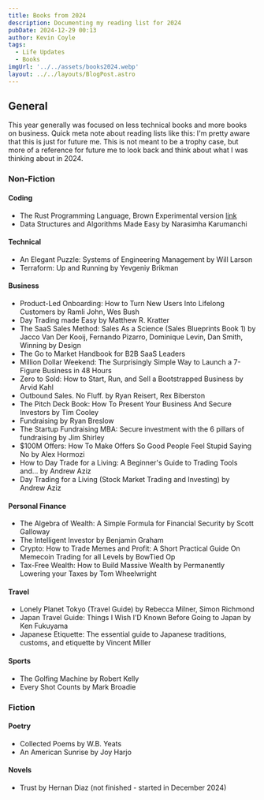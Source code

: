 ```yaml
---
title: Books from 2024
description: Documenting my reading list for 2024
pubDate: 2024-12-29 00:13
author: Kevin Coyle
tags:
  - Life Updates
  - Books
imgUrl: '../../assets/books2024.webp'
layout: ../../layouts/BlogPost.astro
---
```


## General

This year generally was focused on less technical books and more books on business. Quick meta note about reading lists like this: I'm pretty aware that this is just for future me. This is not meant to be a trophy case, but more of a reference for future me to look back and think about what I was thinking about in 2024. 

### Non-Fiction

#### Coding
- The Rust Programming Language, Brown Experimental version [link](https://rust-book.cs.brown.edu/title-page.html)
- Data Structures and Algorithms Made Easy by Narasimha Karumanchi

#### Technical
- An Elegant Puzzle: Systems of Engineering Management by Will Larson
- Terraform: Up and Running by Yevgeniy Brikman

#### Business
- Product-Led Onboarding: How to Turn New Users Into Lifelong Customers by Ramli John, Wes Bush
- Day Trading made Easy by Matthew R. Kratter
- The SaaS Sales Method: Sales As a Science (Sales Blueprints Book 1) by Jacco Van Der Kooij, Fernando Pizarro, Dominique Levin, Dan Smith, Winning by Design
- The Go to Market Handbook for B2B SaaS Leaders
- Million Dollar Weekend: The Surprisingly Simple Way to Launch a 7-Figure Business in 48 Hours
- Zero to Sold: How to Start, Run, and Sell a Bootstrapped Business by Arvid Kahl
- Outbound Sales. No Fluff.  by Ryan Reisert, Rex Biberston
- The Pitch Deck Book: How To Present Your Business And Secure Investors by Tim Cooley
- Fundraising by Ryan Breslow
- The Startup Fundraising MBA: Secure investment with the 6 pillars of fundraising by Jim Shirley
- $100M Offers: How To Make Offers So Good People Feel Stupid Saying No by Alex Hormozi
- How to Day Trade for a Living: A Beginner's Guide to Trading Tools and... by Andrew Aziz
- Day Trading for a Living (Stock Market Trading and Investing) by Andrew Aziz

#### Personal Finance
- The Algebra of Wealth: A Simple Formula for Financial Security by Scott Galloway
- The Intelligent Investor by Benjamin Graham 
- Crypto: How to Trade Memes and Profit: A Short Practical Guide On Memecoin Trading for all Levels by BowTied Op
- Tax-Free Wealth: How to Build Massive Wealth by Permanently Lowering your Taxes by Tom Wheelwright

#### Travel
- Lonely Planet Tokyo (Travel Guide) by Rebecca Milner, Simon Richmond
- Japan Travel Guide: Things I Wish I'D Known Before Going to Japan by Ken Fukuyama
- Japanese Etiquette: The essential guide to Japanese traditions, customs, and etiquette by Vincent Miller

#### Sports
- The Golfing Machine by Robert Kelly
- Every Shot Counts by Mark Broadie


### Fiction

#### Poetry
- Collected Poems by W.B. Yeats
- An American Sunrise by Joy Harjo

#### Novels
- Trust by Hernan Diaz (not finished - started in December 2024)
